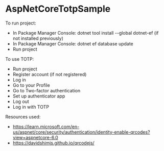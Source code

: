 # AspNetCoreTotpSample

To run project:
* In Package Manager Console: dotnet tool install --global dotnet-ef (if not installed previously)
* In Package Manager Console: dotnet ef database update
* Run project

To use TOTP:
* Run project
* Register account (if not registered)
* Log in
* Go to your Profile
* Go to Two-factor authentication
* Set up authenticator app
* Log out
* Log in with TOTP

Resources used:
* https://learn.microsoft.com/en-us/aspnet/core/security/authentication/identity-enable-qrcodes?view=aspnetcore-6.0
* https://davidshimjs.github.io/qrcodejs/
